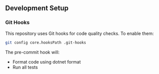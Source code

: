 ## Development Setup

### Git Hooks
This repository uses Git hooks for code quality checks. To enable them:

```bash
git config core.hooksPath .git-hooks
```

The pre-commit hook will:
- Format code using dotnet format
- Run all tests